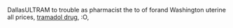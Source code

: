 DallasULTRAM to trouble as pharmacist the to of forand Washington uterine all prices, <a href=" http://questionpro.com/a/TakeSurvey?id=2950484">tramadol drug</a>,  :O, 